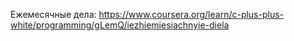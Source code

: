 Ежемесячные дела: https://www.coursera.org/learn/c-plus-plus-white/programming/gLemQ/iezhiemiesiachnyie-diela
